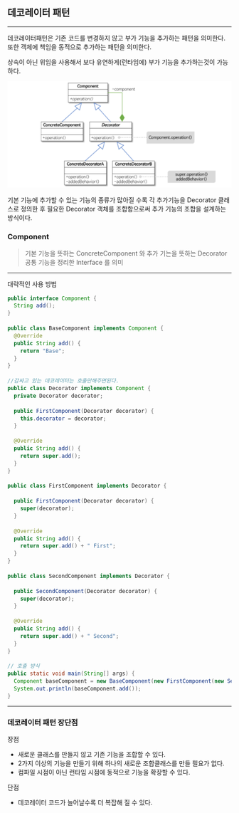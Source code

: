 ## 데코레이터 패턴

---

데코레이터패턴은 기존 코드를 변경하지 않고 부가 기능을 추가하는 패턴을 의미한다.<br>
또한 객체에 책임을 동적으로 추가하는 패턴을 의미한다.

상속이 아닌 위임을 사용해서 보다 유연하게(런타임에) 부가 기능을 추가하는것이 가능하다.



![img.png](img.png)

기본 기능에 추가할 수 있는 기능의 종류가 많아질 수록 각 추가기능을 Decorator 클래스로 정의한 후 필요한 Decorator 객체를 조합함으로써 추가 기능의 조합을 설계하는 방식이다.

### Component
> 기본 기능을 뜻하는 ConcreteComponent 와 추가 기는을 뜻하는 Decorator 공통 기능을 정리한 Interface 를 의미 

---

대략적인 사용 방법

```java
public interface Component {
  String add();
}

public class BaseComponent implements Component {
  @Override
  public String add() {
    return "Base";
  }
}

//감싸고 있는 데코레이터는 호출만해주면된다.
public class Decorator implements Component {
  private Decorator decorator;

  public FirstComponent(Decorator decorator) {
    this.decorator = decorator;
  }

  @Override
  public String add() {
    return super.add();
  }
}

public class FirstComponent implements Decorator {

  public FirstComponent(Decorator decorator) {
    super(decorator);
  }

  @Override
  public String add() {
    return super.add() + " First";
  }
}

public class SecondComponent implements Decorator {

  public SecondComponent(Decorator decorator) {
    super(decorator);
  }

  @Override
  public String add() {
    return super.add() + " Second";
  }
}

// 호출 방식
public static void main(String[] args) {
  Component baseComponent = new BaseComponent(new FirstComponent(new SecondComponent()));
  System.out.println(baseComponent.add());
}

```


---



### 데코레이터 패턴 장단점

장점
 - 새로운 클래스를 만들지 않고 기존 기능을 조합할 수 있다.
 - 2가지 이상의 기능을 만들기 위해 하나의 새로운 조합클래스를 만들 필요가 없다.
 - 컴파일 시점이 아닌 런타임 시점에 동적으로 기능을 확장할 수 있다. 

단점
 - 데코레이터 코드가 늘어날수록 더 복잡해 질 수 있다.